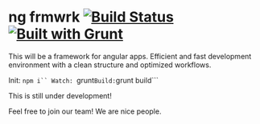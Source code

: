 # ng frmwrk [![Build Status](https://travis-ci.org/danielditgens/ng-frmwrk.png)](https://travis-ci.org/danielditgens/ng-frmwrk) [![Built with Grunt](https://cdn.gruntjs.com/builtwith.png)](http://gruntjs.com/)

This will be a framework for angular apps. Efficient and fast development environment with a clean structure and optimized workflows.

Init: ```npm i``
Watch: ```grunt```
Build: ```grunt build```

This is still under development!

Feel free to join our team! We are nice people.
